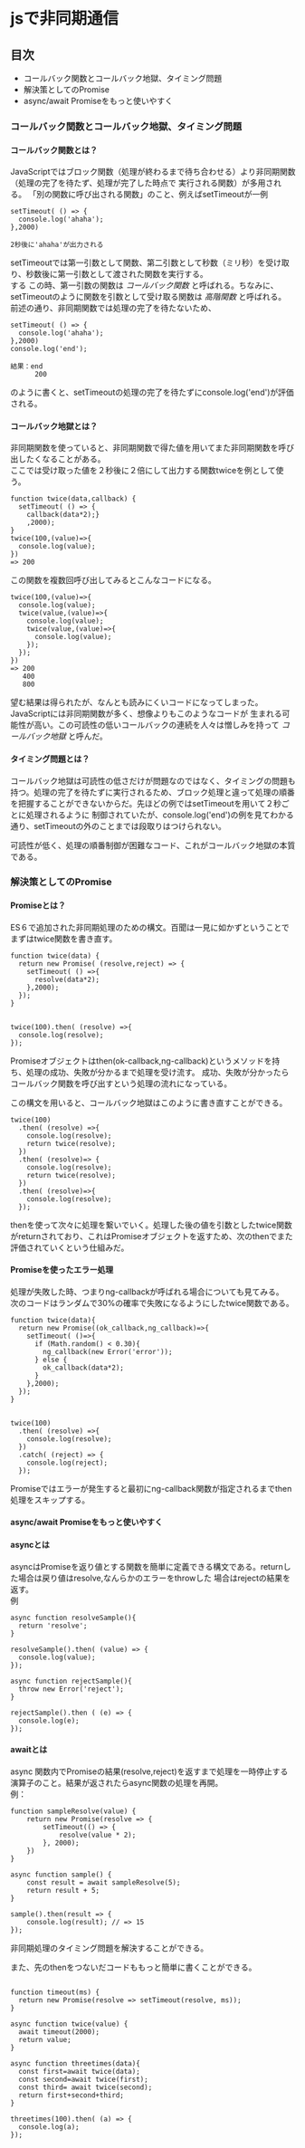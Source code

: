# jsで非同期通信

## 目次  

- コールバック関数とコールバック地獄、タイミング問題
- 解決策としてのPromise
- async/await Promiseをもっと使いやすく  


### コールバック関数とコールバック地獄、タイミング問題  

#### コールバック関数とは？
JavaScriptではブロック関数（処理が終わるまで待ち合わせる）より非同期関数（処理の完了を待たず、処理が完了した時点で
実行される関数）が多用される。
「別の関数に呼び出される関数」のこと、例えばsetTimeoutが一例  

~~~
setTimeout( () => {
  console.log('ahaha');
},2000)

2秒後に'ahaha'が出力される
~~~
setTimeoutでは第一引数として関数、第二引数として秒数（ミリ秒）を受け取り、秒数後に第一引数として渡された関数を実行する。  
する
この時、第一引数の関数は _コールバック関数_ と呼ばれる。ちなみに、setTimeoutのように関数を引数として受け取る関数は _高階関数_ と呼ばれる。  
前述の通り、非同期関数では処理の完了を待たないため、  
~~~
setTimeout( () => {
  console.log('ahaha');
},2000)
console.log('end');

結果：end
      200
~~~

のように書くと、setTimeoutの処理の完了を待たずにconsole.log('end')が評価される。



#### コールバック地獄とは？

非同期関数を使っていると、非同期関数で得た値を用いてまた非同期関数を呼び出したくなることがある。  
ここでは受け取った値を２秒後に２倍にして出力する関数twiceを例として使う。  

~~~
function twice(data,callback) {
  setTimeout( () => {
    callback(data*2);}
    ,2000);
}
twice(100,(value)=>{
  console.log(value);
})
=> 200
~~~
この関数を複数回呼び出してみるとこんなコードになる。  
~~~
twice(100,(value)=>{
  console.log(value);
  twice(value,(value)=>{
    console.log(value);
    twice(value,(value)=>{
      console.log(value);
    });
  });
})
=> 200
   400
   800
~~~

望む結果は得られたが、なんとも読みにくいコードになってしまった。JavaScriptには非同期関数が多く、想像よりもこのようなコードが
生まれる可能性が高い。この可読性の低いコールバックの連続を人々は憎しみを持って _コールバック地獄_ と呼んだ。  

#### タイミング問題とは？

コールバック地獄は可読性の低さだけが問題なのではなく、タイミングの問題も持つ。処理の完了を待たずに実行されるため、ブロック処理と違って処理の順番を把握することができないからだ。先ほどの例ではsetTimeoutを用いて２秒ごとに処理されるように
制御されていたが、console.log('end')の例を見てわかる通り、setTimeoutの外のことまでは段取りはつけられない。  

可読性が低く、処理の順番制御が困難なコード、これがコールバック地獄の本質である。


### 解決策としてのPromise

#### Promiseとは？

ES６で追加された非同期処理のための構文。百聞は一見に如かずということでまずはtwice関数を書き直す。  

~~~
function twice(data) {
  return new Promise( (resolve,reject) => {
    setTimeout( () =>{
      resolve(data*2);
    },2000);
  });
}


twice(100).then( (resolve) =>{
  console.log(resolve);
});
~~~

Promiseオブジェクトはthen(ok-callback,ng-callback)というメソッドを持ち、処理の成功、失敗が分かるまで処理を受け流す。
成功、失敗が分かったらコールバック関数を呼び出すという処理の流れになっている。  

この構文を用いると、コールバック地獄はこのように書き直すことができる。  

~~~
twice(100)
  .then( (resolve) =>{
    console.log(resolve);
    return twice(resolve);
  })
  .then( (resolve)=> {
    console.log(resolve);
    return twice(resolve);
  })
  .then( (resolve)=>{
    console.log(resolve);
  });
~~~

thenを使って次々に処理を繋いでいく。処理した後の値を引数としたtwice関数がreturnされており、これはPromiseオブジェクトを返すため、次のthenでまた評価されていくという仕組みだ。  

#### Promiseを使ったエラー処理

処理が失敗した時、つまりng-callbackが呼ばれる場合についても見てみる。  
次のコードはランダムで30%の確率で失敗になるようにしたtwice関数である。  
~~~
function twice(data){
  return new Promise((ok_callback,ng_callback)=>{
    setTimeout( ()=>{
      if (Math.random() < 0.30){
        ng_callback(new Error('error'));
      } else {
        ok_callback(data*2);
      }
    },2000);
  });
}


twice(100)
  .then( (resolve) =>{
    console.log(resolve);
  })
  .catch( (reject) => {
    console.log(reject);
  });
~~~

Promiseではエラーが発生すると最初にng-callback関数が指定されるまでthen処理をスキップする。  


#### async/await Promiseをもっと使いやすく

#### asyncとは

asyncはPromiseを返り値とする関数を簡単に定義できる構文である。returnした場合は戻り値はresolve,なんらかのエラーをthrowした
場合はrejectの結果を返す。  
例  

~~~
async function resolveSample(){
  return 'resolve';
}

resolveSample().then( (value) => {
  console.log(value);
});

async function rejectSample(){
  throw new Error('reject');
}

rejectSample().then ( (e) => {
  console.log(e);
});

~~~


#### awaitとは

async 関数内でPromiseの結果(resolve,reject)を返すまで処理を一時停止する演算子のこと。結果が返されたらasync関数の処理を再開。  
例：  

~~~
function sampleResolve(value) {
    return new Promise(resolve => {
        setTimeout(() => {
            resolve(value * 2);
        }, 2000);
    })
}

async function sample() {
    const result = await sampleResolve(5);
    return result + 5;
}

sample().then(result => {
    console.log(result); // => 15
});
~~~

非同期処理のタイミング問題を解決することができる。

また、先のthenをつないだコードももっと簡単に書くことができる。
~~~

function timeout(ms) {
  return new Promise(resolve => setTimeout(resolve, ms));
}

async function twice(value) {
  await timeout(2000);
  return value;
}

async function threetimes(data){
  const first=await twice(data);
  const second=await twice(first);
  const third= await twice(second);
  return first+second+third;
}

threetimes(100).then( (a) => {
  console.log(a);
});
~~~